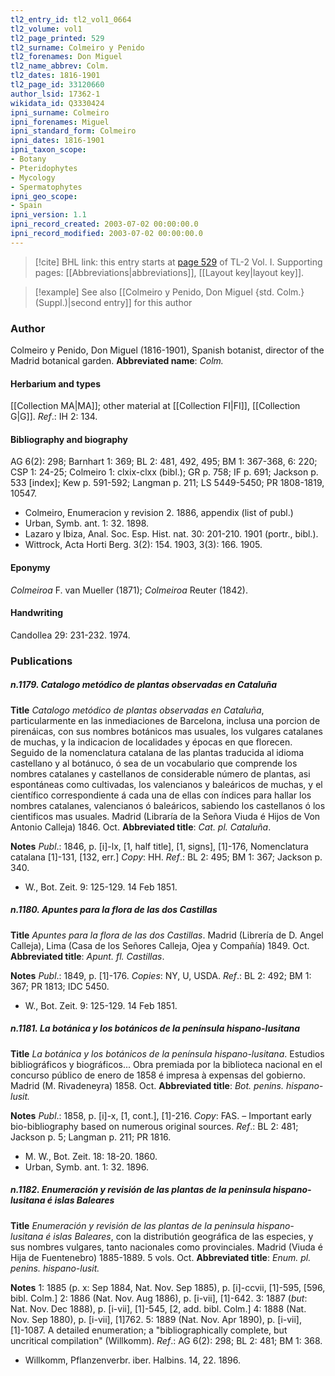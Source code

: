 ```yaml
---
tl2_entry_id: tl2_vol1_0664
tl2_volume: vol1
tl2_page_printed: 529
tl2_surname: Colmeiro y Penido
tl2_forenames: Don Miguel
tl2_name_abbrev: Colm.
tl2_dates: 1816-1901
tl2_page_id: 33120660
author_lsid: 17362-1
wikidata_id: Q3330424
ipni_surname: Colmeiro
ipni_forenames: Miguel
ipni_standard_form: Colmeiro
ipni_dates: 1816-1901
ipni_taxon_scope: 
- Botany
- Pteridophytes
- Mycology
- Spermatophytes
ipni_geo_scope: 
- Spain
ipni_version: 1.1
ipni_record_created: 2003-07-02 00:00:00.0
ipni_record_modified: 2003-07-02 00:00:00.0
---
```



> [!cite] BHL link: this entry starts at [page 529](https://www.biodiversitylibrary.org/page/33120660) of TL-2 Vol. I.
> Supporting pages: [[Abbreviations|abbreviations]], [[Layout key|layout key]].

> [!example] See also [[Colmeiro y Penido, Don Miguel {std. Colm.} (Suppl.)|second entry]] for this author

### Author

Colmeiro y Penido, Don Miguel (1816-1901), Spanish botanist, director of the Madrid botanical garden. 
**Abbreviated name**: *Colm.*

#### Herbarium and types

[[Collection MA|MA]]; other material at [[Collection FI|FI]], [[Collection G|G]].
*Ref*.: IH 2: 134.

#### Bibliography and biography

AG 6(2): 298; Barnhart 1: 369; BL 2: 481, 492, 495; BM 1: 367-368, 6: 220; CSP 1: 24-25; Colmeiro 1: clxix-clxx (bibl.); GR p. 758; IF p. 691; Jackson p. 533 \[index\]; Kew p. 591-592; Langman p. 211; LS 5449-5450; PR 1808-1819, 10547.
- Colmeiro, Enumeracion y revision 2. 1886, appendix (list of publ.)
- Urban, Symb. ant. 1: 32. 1898.
- Lazaro y Ibiza, Anal. Soc. Esp. Hist. nat. 30: 201-210. 1901 (portr., bibl.).
- Wittrock, Acta Horti Berg. 3(2): 154. 1903, 3(3): 166. 1905.

#### Eponymy

*Colmeiroa* F. van Mueller (1871); *Colmeiroa* Reuter (1842).

#### Handwriting

Candollea 29: 231-232. 1974.

### Publications

##### n.1179. Catalogo metódico de plantas observadas en Cataluña

**Title**
*Catalogo metódico de plantas observadas en Cataluña*, particularmente en las inmediaciones de Barcelona, inclusa una porcion de pirenáicas, con sus nombres botánicos mas usuales, los vulgares catalanes de muchas, y la indicacion de localidades y épocas en que florecen. Seguido de la nomenclatura catalana de las plantas traducida al idioma castellano y al botánuco, ó sea de un vocabulario que comprende los nombres catalanes y castellanos de considerable número de plantas, asi espontáneas como cultivadas, los valencianos y baleáricos de muchas, y el científico correspondiente á cada una de ellas con índices para hallar los nombres catalanes, valencianos ó baleáricos, sabiendo los castellanos ó los cientificos mas usuales. Madrid (Libraría de la Señora Viuda é Hijos de Von Antonio Calleja) 1846. Oct.
**Abbreviated title**: *Cat. pl. Cataluña*.

**Notes**
*Publ*.: 1846, p. \[i\]-lx, \[1, half title\], \[1, signs\], \[1\]-176, Nomenclatura catalana \[1\]-131, \[132, err.\] *Copy*: HH.
*Ref*.: BL 2: 495; BM 1: 367; Jackson p. 340.
- W., Bot. Zeit. 9: 125-129. 14 Feb 1851.

##### n.1180. Apuntes para la flora de las dos Castillas

**Title**
*Apuntes para la flora de las dos Castillas*. Madrid (Librería de D. Angel Calleja), Lima (Casa de los Señores Calleja, Ojea y Compañía) 1849. Oct.
**Abbreviated title**: *Apunt. fl. Castillas*.

**Notes**
*Publ*.: 1849, p. \[1\]-176. *Copies*: NY, U, USDA.
*Ref*.: BL 2: 492; BM 1: 367; PR 1813; IDC 5450.
- W., Bot. Zeit. 9: 125-129. 14 Feb 1851.

##### n.1181. La botánica y los botánicos de la península hispano-lusitana

**Title**
*La botánica y los botánicos de la península hispano-lusitana*. Estudios bibliográficos y biográficos... Obra premiada por la biblioteca nacional en el concurso público de enero de 1858 é impresa à expensas del gobierno. Madrid (M. Rivadeneyra) 1858. Oct.
**Abbreviated title**: *Bot. penins. hispano-lusit.*

**Notes**
*Publ*.: 1858, p. \[i\]-x, \[1, cont.\], \[1\]-216. *Copy*: FAS. – Important early bio-bibliography based on numerous original sources.
*Ref*.: BL 2: 481; Jackson p. 5; Langman p. 211; PR 1816.
- M. W., Bot. Zeit. 18: 18-20. 1860.
- Urban, Symb. ant. 1: 32. 1896.

##### n.1182. Enumeración y revisión de las plantas de la peninsula hispano-lusitana é islas Baleares

**Title**
*Enumeración y revisión de las plantas de la peninsula hispano-lusitana é islas Baleares*, con la distributión geográfica de las especies, y sus nombres vulgares, tanto nacionales como provinciales. Madrid (Viuda é Hija de Fuentenebro) 1885-1889. 5 vols. Oct.
**Abbreviated title**: *Enum. pl. penins. hispano-lusit.*

**Notes**
1: 1885 (p. x: Sep 1884, Nat. Nov. Sep 1885), p. \[i\]-ccvii, \[1\]-595, \[596, bibl. Colm.\] 2: 1886 (Nat. Nov. Aug 1886), p. \[i-vii\], \[1\]-642.
3: 1887 (*but*: Nat. Nov. Dec 1888), p. \[i-vii\], \[1\]-545, \[2, add. bibl. Colm.\] 4: 1888 (Nat. Nov. Sep 1880), p. \[i-vii\], \[1\]762.
5: 1889 (Nat. Nov. Apr 1890), p. \[i-vii\], \[1\]-1087.
A detailed enumeration; a "bibliographically complete, but uncritical compilation"
(Willkomm).
*Ref*.: AG 6(2): 298; BL 2: 481; BM 1: 368.
- Willkomm, Pflanzenverbr. iber. Halbins. 14, 22. 1896.

